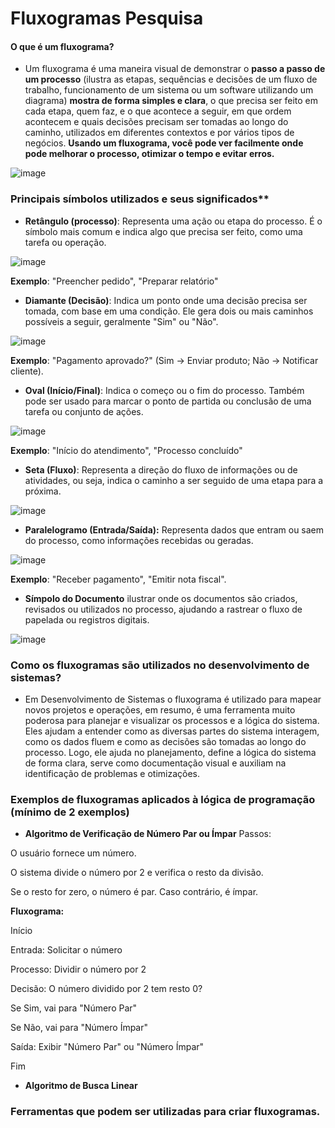# Fluxogramas Pesquisa 
#### O que é um fluxograma?
- Um fluxograma é uma maneira visual de demonstrar o **passo a passo de um processo** (ilustra as etapas, sequências e decisões de um fluxo de trabalho, funcionamento de um sistema ou um software utilizando um diagrama) **mostra de forma simples e clara**, o que precisa ser feito em cada etapa, quem faz, e o que acontece a seguir, em que ordem acontecem e quais decisões precisam ser tomadas ao longo do caminho, utilizados em diferentes contextos e por vários tipos de negócios. **Usando um fluxograma, você pode ver facilmente onde pode melhorar o processo, otimizar o tempo e evitar erros.**  

![image](https://github.com/user-attachments/assets/23c44498-b465-432b-b13d-0e7c6aa469c1)



 ### Principais símbolos utilizados e seus significados**
 - **Retângulo (processo)**:
Representa uma ação ou etapa do processo. É o símbolo mais comum e indica algo que precisa ser feito, como uma tarefa ou operação.

 ![image](https://github.com/user-attachments/assets/b0f1bf96-e479-47ba-a266-906d123696db)

**Exemplo**: "Preencher pedido", "Preparar relatório"

-  **Diamante (Decisão)**:
Indica um ponto onde uma decisão precisa ser tomada, com base em uma condição. Ele gera dois ou mais caminhos possíveis a seguir, geralmente "Sim" ou "Não".

![image](https://github.com/user-attachments/assets/cc7295d2-40ff-4fb4-8fc6-45ef8bc6ef3d)

**Exemplo**: "Pagamento aprovado?" (Sim → Enviar produto; Não → Notificar cliente).

- **Oval (Início/Final)**:
Indica o começo ou o fim do processo. Também pode ser usado para marcar o ponto de partida ou conclusão de uma tarefa ou conjunto de ações.

![image](https://github.com/user-attachments/assets/50b035f5-28e1-4f69-93dc-53f0d33f7777)

**Exemplo**: "Início do atendimento", "Processo concluído"

- **Seta (Fluxo)**:
Representa a direção do fluxo de informações ou de atividades, ou seja, indica o caminho a ser seguido de uma etapa para a próxima.

![image](https://github.com/user-attachments/assets/93c98113-595e-493e-b679-c5014f04de23)


- **Paralelogramo (Entrada/Saída):**
 Representa dados que entram ou saem do processo, como informações recebidas ou geradas.

![image](https://github.com/user-attachments/assets/0ea01899-496d-4976-91bc-54664a52a31b)

**Exemplo**: "Receber pagamento", "Emitir nota fiscal".


- **Símpolo do Documento**
 ilustrar onde os documentos são criados, revisados ou utilizados no processo, ajudando a rastrear o fluxo de papelada ou registros digitais.

![image](https://github.com/user-attachments/assets/80d9751e-749d-47cd-a8ee-54f4f9ed24ad)


### Como os fluxogramas são utilizados no desenvolvimento de sistemas?
- Em Desenvolvimento de Sistemas o fluxograma é utilizado para mapear novos projetos e operações, em resumo, é uma ferramenta muito poderosa para planejar e visualizar os processos e a lógica do sistema. Eles ajudam a entender como as diversas partes do sistema interagem, como os dados fluem e como as decisões são tomadas ao longo do processo. Logo, ele ajuda no planejamento, define a lógica do sistema de forma clara, serve como documentação visual e auxiliam na identificação de problemas e otimizações.


### Exemplos de fluxogramas aplicados à lógica de programação (mínimo de 2 exemplos)

- **Algoritmo de Verificação de Número Par ou Ímpar**
  Passos:

O usuário fornece um número.

O sistema divide o número por 2 e verifica o resto da divisão.

Se o resto for zero, o número é par. Caso contrário, é ímpar.


**Fluxograma:**

Início

Entrada: Solicitar o número

Processo: Dividir o número por 2

Decisão: O número dividido por 2 tem resto 0?

Se Sim, vai para "Número Par"

Se Não, vai para "Número Ímpar"

Saída: Exibir "Número Par" ou "Número Ímpar"

Fim

- **Algoritmo de Busca Linear**
  
  


### Ferramentas que podem ser utilizadas para criar fluxogramas. 
